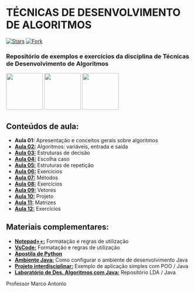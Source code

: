 # TÉCNICAS DE DESENVOLVIMENTO DE ALGORITMOS
[![Stars](https://img.shields.io/github/stars/msanches/TDA?style=flat-square)](https://github.com/msanches/TDA/stargazers)
[![Fork](https://img.shields.io/github/forks/msanches/TDA?style=flat-square)](https://github.com/msanches/TDA/fork)
### Repositório de exemplos e exercícios da disciplina de Técnicas de Desenvolvimento de Algoritmos
<img src="http://dwebkit.esy.es/repositorio/img/pseudoc%C3%B3digo%20%28Personalizado%29.jpg" width= 100px/> <img src="https://cdn.jsdelivr.net/gh/devicons/devicon/icons/java/java-original-wordmark.svg" width= 100px/> <img src="https://cdn.jsdelivr.net/gh/devicons/devicon/icons/javascript/javascript-original.svg" width= 100px/>

## Conteúdos de aula:
* **Aula 01:** Apresentação e conceitos gerais sobre algoritmos
* **[Aula 02:](https://github.com/msanches/TDA/tree/master/Aula%2002)** Algoritmos: variáveis, entrada e saída
* **[Aula 03:](https://github.com/msanches/TDA/tree/master/Aula%2003)** Estruturas de decisão
* **[Aula 04:](https://github.com/msanches/TDA/tree/master/Aula%2004)** Escolha caso
* **[Aula 05:](https://github.com/msanches/TDA/tree/master/Aula%2005)** Estruturas de repetição
* **[Aula 06:]()** Exercícios
* **[Aula 07:]()** Métodos
* **[Aula 08:]()** Exercícios
* **[Aula 09:]()** Vetores
* **[Aula 10:]()** Projeto
* **[Aula 11:]()** Matrizes
* **[Aula 12:]()** Exercícios

## Materiais complementares:
* **[Notepad++:](https://github.com/msanches/TDA/tree/master/Notepad%2B%2B%20(Formata%C3%A7%C3%A3o%20TDA))** Formatação e regras de utilização
* **[VsCode:](https://github.com/msanches/TDA/tree/master/VSCode%20(Formata%C3%A7%C3%A3o%20TDA))** Formatação e regras de utilização
* **[Apostila de Python](https://github.com/msanches/TDA/blob/master/Apostila%20Phyton.pdf)**
* **[Ambiente Java:](https://github.com/msanches/TDA/blob/master/Como%20configurar%20o%20ambiente%20de%20desenvolvimento%20Java.pdf)** Como configurar o ambiente de desenvolvimento Java
* **[Projeto interdisciplinar:](https://github.com/msanches/TDA/tree/master/Projeto%20Interdisciplinar)** Exemplo de aplicação simples com POO / Java
* **[Laboratório de Des. Algoritmos com Java:](https://github.com/msanches/LDA)** Repositório LDA / Java
  
Professor Marco Antonio
